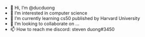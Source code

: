 - 👋 Hi, I’m @ducduong
- 👀 I’m interested in computer science
- 🌱 I’m currently learning cs50 published by Harvard University
- 💞️ I’m looking to collaborate on ...
- 📫 How to reach me discord: steven duong#3450

<!---
stevenduong2597/stevenduong2597 is a ✨ special ✨ repository because its `README.md` (this file) appears on your GitHub profile.
You can click the Preview link to take a look at your changes.
--->
